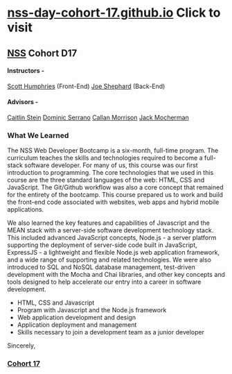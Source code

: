 # [nss-day-cohort-17.github.io](https://nss-day-cohort-17.github.io/) Click to visit

## [NSS](http://nashvillesoftwareschool.com/) Cohort D17
#### Instructors -
[Scott Humphries](https://github.com/sscotth) (Front-End)
[Joe Shephard](https://github.com/JoeShep) (Back-End)


#### Advisors -
[Caitlin Stein](https://github.com/C-Stein)
[Dominic Serrano](https://github.com/DominicSerranoC14)
[Callan Morrison](https://github.com/morecallan)
[Jack Mocherman](https://github.com/jackmoch)

### What We Learned
The NSS Web Developer Bootcamp is a six-month, full-time program. The curriculum teaches the skills and technologies required to become a full-stack software developer. For many of us, this course was our first introduction to programming. The core technologies that we used in this course are the three standard languages of the web: HTML, CSS and JavaScript. The Git/Github workflow was also a core concept that remained for the entirety of the bootcamp.  This course prepared us to work and build the front-end code associated with websites, web apps and hybrid mobile applications.

We also learned the key features and capabilities of Javascript and the MEAN stack with a server-side software development technology stack. This included advanced JavaScript concepts, Node.js - a server platform supporting the deployment of server-side code built in JavaScript, ExpressJS - a lightweight and flexible Node.js web application framework, and a wide range of supporting and related technologies. We were also introduced to SQL and NoSQL database management, test-driven development with the Mocha and Chai libraries, and other key concepts and tools designed to help accelerate our entry into a career in software development.

- HTML, CSS and Javascript
- Program with Javascript and the Node.js framework
- Web application development and design
- Application deployment and management
- Skills necessary to join a development team as a junior developer

Sincerely,

### [Cohort 17](https://github.com/orgs/nss-day-cohort-17)
